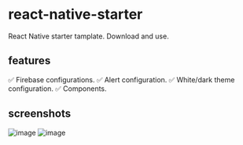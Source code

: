 # react-native-starter
React Native starter tamplate. Download and use.

## features
✅ Firebase configurations.
✅ Alert configuration.
✅ White/dark theme configuration.
✅ Components.

## screenshots

![image](https://github.com/user-attachments/assets/c7a2f2c6-44c0-487d-9ad6-f951d0b1a6ba)    ![image](https://github.com/user-attachments/assets/f6d30554-f07d-45cb-a64d-9c8749cf9872)

